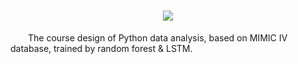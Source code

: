 <h1 align="center">
    <img src="https://readme-typing-svg.herokuapp.com/?font=Righteous&size=35&center=true&vCenter=true&width=500&height=70&duration=4000&lines=Ello+my+friends+👋+I'm+Oct0pu5;" />
</h1>

&ensp;&ensp;&ensp;&ensp;The course design of Python data analysis, based on MIMIC IV database, trained by random forest & LSTM.
